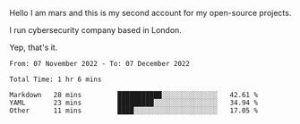 Hello
I am mars and this is my second account for my open-source projects.

I run cybersecurity company based in London.

Yep, that's it.

<!--START_SECTION:waka-->

```text
From: 07 November 2022 - To: 07 December 2022

Total Time: 1 hr 6 mins

Markdown   28 mins         ███████████░░░░░░░░░░░░░░   42.61 %
YAML       23 mins         █████████░░░░░░░░░░░░░░░░   34.94 %
Other      11 mins         ████░░░░░░░░░░░░░░░░░░░░░   17.05 %
```

<!--END_SECTION:waka-->
